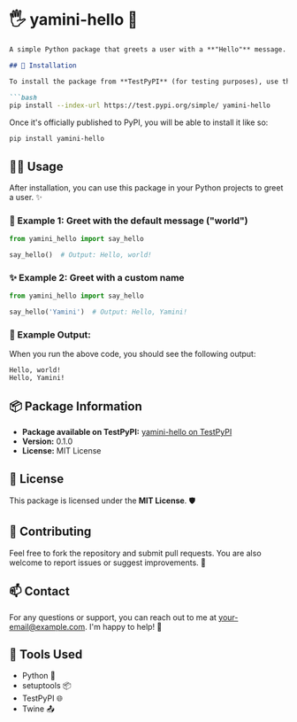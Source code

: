 # 🖐️ **yamini-hello** 🤖

````markdown
A simple Python package that greets a user with a **"Hello"** message. 🌍

## 🚀 Installation

To install the package from **TestPyPI** (for testing purposes), use the following command:

```bash
pip install --index-url https://test.pypi.org/simple/ yamini-hello
````

Once it's officially published to PyPI, you will be able to install it like so:

```bash
pip install yamini-hello
```

## 🧑‍💻 Usage

After installation, you can use this package in your Python projects to greet a user. ✨

### 🎉 Example 1: Greet with the default message ("world")

```python
from yamini_hello import say_hello

say_hello()  # Output: Hello, world!
```

### ✨ Example 2: Greet with a custom name

```python
from yamini_hello import say_hello

say_hello('Yamini')  # Output: Hello, Yamini!
```

### 💬 Example Output:

When you run the above code, you should see the following output:

```text
Hello, world!
Hello, Yamini!
```

## 📦 Package Information

* **Package available on TestPyPI:** [yamini-hello on TestPyPI](https://test.pypi.org/project/yamini-hello/)
* **Version:** 0.1.0
* **License:** MIT License

## 📜 License

This package is licensed under the **MIT License**. 🛡️

## 🤝 Contributing

Feel free to fork the repository and submit pull requests. You are also welcome to report issues or suggest improvements. 🌱

## 📫 Contact

For any questions or support, you can reach out to me at [your-email@example.com](mailto:your-email@example.com). I'm happy to help! 💌

## 🔧 Tools Used

* Python 🐍
* setuptools 📦
* TestPyPI 🌐
* Twine 📤

```


